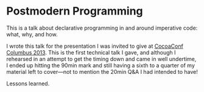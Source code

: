 # Postmodern Programming

This is a talk about declarative programming in and around imperative code: what, why, and how.

I wrote this talk for the presentation I was invited to give at [CocoaConf Columbus 2013](http://cocoaconf.com/columbus-2013/home). This is the first technical talk I gave, and although I rehearsed in an attempt to get the timing down and came in well undertime, I ended up hitting the 90min mark and still having a sixth to a quarter of my material left to cover—not to mention the 20min Q&A I had intended to have!

Lessons learned.
